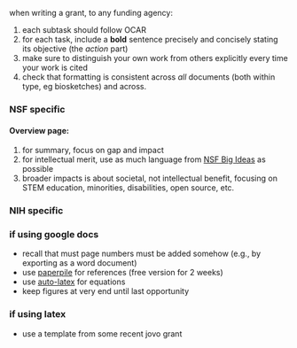 when writing a grant, to any funding agency:

1. each subtask should follow OCAR
1. for each task, include a **bold** sentence precisely and concisely stating its objective (the *action* part)
2. make sure to distinguish your own work from others explicitly every time your work is cited
3. check that formatting is consistent across *all* documents (both within type, eg biosketches) and across.

### NSF specific

#### Overview page:

1. for summary, focus on gap and impact
2. for intellectual merit, use as much language from [NSF Big Ideas](http://www.sciencemag.org/sites/default/files/documents/Big%20Ideas%20compiled.pdf) as possible
3. broader impacts is about societal, not intellectual benefit, focusing on STEM education, minorities, disabilities, open source, etc.


### NIH specific


### if using google docs

- recall that must page numbers must be added somehow (e.g., by exporting as a word document)
- use [paperpile](https://paperpile.com/) for references (free version for 2 weeks)
- use [auto-latex](https://chrome.google.com/webstore/detail/auto-latex-equations/iaainhiejkciadlhlodaajgbffkebdog?hl=en-US) for equations
- keep figures at very end until last opportunity

### if using latex

- use a template from some recent jovo grant
